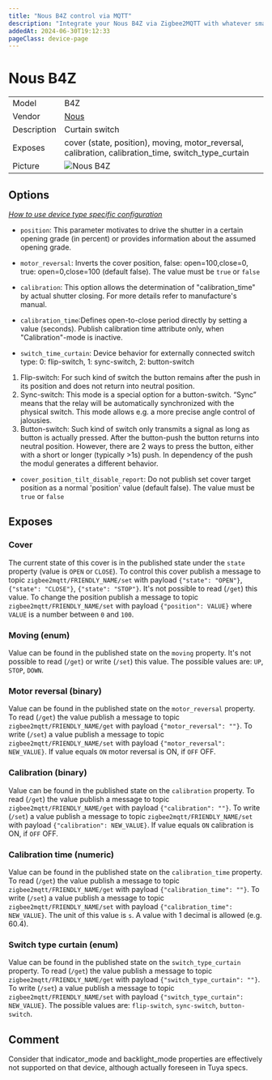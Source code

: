 ```yaml
---
title: "Nous B4Z control via MQTT"
description: "Integrate your Nous B4Z via Zigbee2MQTT with whatever smart home infrastructure you are using without the vendor's bridge or gateway."
addedAt: 2024-06-30T19:12:33
pageClass: device-page
---
```


<!-- !!!! -->
<!-- ATTENTION: This file is auto-generated through docgen! -->
<!-- You can only edit the "Notes"-Section between the two comment lines "Notes BEGIN" and "Notes END". -->
<!-- Do not use h1 or h2 heading within "## Notes"-Section. -->
<!-- !!!! -->

# Nous B4Z

|     |     |
|-----|-----|
| Model | B4Z  |
| Vendor  | [Nous](/supported-devices/#v=Nous)  |
| Description | Curtain switch |
| Exposes | cover (state, position), moving, motor_reversal, calibration, calibration_time, switch_type_curtain |
| Picture | ![Nous B4Z](https://www.zigbee2mqtt.io/images/devices/B4Z.png) |


<!-- Notes BEGIN: You can edit here. Add "## Notes" headline if not already present. -->


<!-- Notes END: Do not edit below this line -->


## Options
*[How to use device type specific configuration](../guide/configuration/devices-groups.md#specific-device-options)*

* `position`: This parameter motivates to drive the shutter in a certain opening grade (in percent) or provides information about the assumed opening grade.

* `motor_reversal`: Inverts the cover position, false: open=100,close=0, true: open=0,close=100 (default false). The value must be `true` or `false`

* `calibration`: This option allows the determination of "calibration_time" by actual shutter closing. For more details refer to manufacture's manual.

* `calibration_time`:Defines open-to-close period directly by setting a value (seconds). Publish calibration time attribute only, when "Calibration"-mode is inactive. 

* `switch_time_curtain`: Device behavior for externally connected switch type: 0: flip-switch, 1: sync-switch, 2: button-switch
1. Flip-switch: For such kind of switch the button remains after the push in its position and does not return into neutral position.
2. Sync-switch: This mode is a special option for a button-switch. “Sync” means that the relay will be automatically synchronized with the physical switch. This mode allows e.g. a more precise angle control of jalousies. 
3. Button-switch: Such kind of switch only transmits a signal as long as button is actually pressed. After the button-push the button returns into neutral position. However, there are 2 ways to press the button, either with a short or longer (typically >1s) push. In dependency of the push the modul generates a different behavior.

* `cover_position_tilt_disable_report`: Do not publish set cover target position as a normal 'position' value (default false). The value must be `true` or `false`


## Exposes

### Cover 
The current state of this cover is in the published state under the `state` property (value is `OPEN` or `CLOSE`).
To control this cover publish a message to topic `zigbee2mqtt/FRIENDLY_NAME/set` with payload `{"state": "OPEN"}`, `{"state": "CLOSE"}`, `{"state": "STOP"}`.
It's not possible to read (`/get`) this value.
To change the position publish a message to topic `zigbee2mqtt/FRIENDLY_NAME/set` with payload `{"position": VALUE}` where `VALUE` is a number between `0` and `100`.

### Moving (enum)
Value can be found in the published state on the `moving` property.
It's not possible to read (`/get`) or write (`/set`) this value.
The possible values are: `UP`, `STOP`, `DOWN`.

### Motor reversal (binary)
Value can be found in the published state on the `motor_reversal` property.
To read (`/get`) the value publish a message to topic `zigbee2mqtt/FRIENDLY_NAME/get` with payload `{"motor_reversal": ""}`.
To write (`/set`) a value publish a message to topic `zigbee2mqtt/FRIENDLY_NAME/set` with payload `{"motor_reversal": NEW_VALUE}`.
If value equals `ON` motor reversal is ON, if `OFF` OFF.

### Calibration (binary)
Value can be found in the published state on the `calibration` property.
To read (`/get`) the value publish a message to topic `zigbee2mqtt/FRIENDLY_NAME/get` with payload `{"calibration": ""}`.
To write (`/set`) a value publish a message to topic `zigbee2mqtt/FRIENDLY_NAME/set` with payload `{"calibration": NEW_VALUE}`.
If value equals `ON` calibration is ON, if `OFF` OFF.

### Calibration time (numeric)
Value can be found in the published state on the `calibration_time` property.
To read (`/get`) the value publish a message to topic `zigbee2mqtt/FRIENDLY_NAME/get` with payload `{"calibration_time": ""}`.
To write (`/set`) a value publish a message to topic `zigbee2mqtt/FRIENDLY_NAME/set` with payload `{"calibration_time": NEW_VALUE}`.
The unit of this value is `s`. A value with 1 decimal is allowed (e.g. 60.4).

### Switch type curtain (enum)
Value can be found in the published state on the `switch_type_curtain` property.
To read (`/get`) the value publish a message to topic `zigbee2mqtt/FRIENDLY_NAME/get` with payload `{"switch_type_curtain": ""}`.
To write (`/set`) a value publish a message to topic `zigbee2mqtt/FRIENDLY_NAME/set` with payload `{"switch_type_curtain": NEW_VALUE}`.
The possible values are: `flip-switch`, `sync-switch`, `button-switch`.


## Comment
Consider that indicator_mode and backlight_mode properties are effectively not supported on that device, although actually foreseen in Tuya specs.